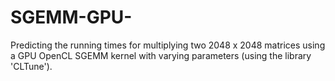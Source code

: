 # SGEMM-GPU-
Predicting the running times for multiplying two 2048 x 2048 matrices using a GPU OpenCL SGEMM kernel with varying parameters (using the library 'CLTune').
